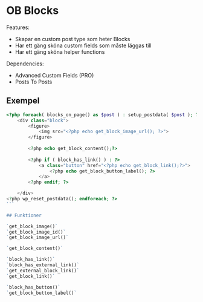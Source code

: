 # OB Blocks

Features:
- Skapar en custom post type som heter Blocks
- Har ett gäng sköna custom fields som måste läggas till
- Har ett gäng sköna helper functions

Dependencies:

- Advanced Custom Fields (PRO)
- Posts To Posts

## Exempel

````php
<?php foreach( blocks_on_page() as $post ) : setup_postdata( $post ); ?>
    <div class="block">
        <figure>
            <img src="<?php echo get_block_image_url(); ?>">
        </figure>
        
        <?php echo get_block_content();?>
        
        <?php if ( block_has_link() ) : ?>
            <a class="button" href="<?php echo get_block_link();?>">
                <?php echo get_block_button_label(); ?>
            </a>
        <?php endif; ?>

    </div>
<?php wp_reset_postdata(); endforeach; ?>
```

## Funktioner

`get_block_image()`  
`get_block_image_id()` 
`get_block_image_url()`

`get_block_content()`  

`block_has_link()`
`block_has_external_link()`
`get_external_block_link()`
`get_block_link()`

`block_has_button()`
`get_block_button_label()`
